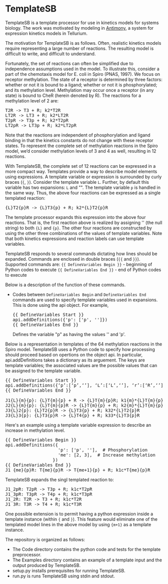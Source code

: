 # TemplateSB
TemplateSB is a template processor 
for use in kinetics models for systems biology.
The work was motivated by modeling in [Antimony](http://antimony.sourceforge.net/), a system for expression kinetics models in Tellurium.

The motivation for TemplateSB is as follows. Often, realistic kinetics models require representing a large number of reactions. The resulting model is difficult to write, and difficult to understand.

Fortunately, the set of reactions can often be simplified due to independence assumptions used in the model. 
To illustrate this, consider a part of the chemotaxis model for E. coli in Spiro (PNAS, 1997). 
We focus on receptor methylation. The state of a receptor is determined by three factors: whether or not it is bound to a ligand; whether or not it is phosphorylated; and its methylation level. Methylation may occur once a receptor (in any state) is bound to CheR (herein denoted by R). The reactions for a methylation level of 2 are:

<pre>
T2R -> T3 + R; k2*T2R
LT2R -> LT3 + R; k2*LT2R
T2pR -> T3p + R; k2*T2pR
LT2pR -> LT3p + R; k2*LT2pR
</pre>
  
Note that the reactions are independent of phosphorylation and ligand binding in that the kinetics constants do not change with these receptor states. To represent the complete set of methylation reactions in the Spiro model, we’d consider methylation levels of 3 and 4 as well, resulting in 12 reactions.

With TemplateSB, the complete set of 12 reactions can be expressed in a more compact way. 
Templates provide a way to describe model elements using expressions.
A template variable or expression is surrounded by curly braces (`{`, `}`).
Consider the template variable `L`.
Further, by default this variable has two expansions: `L` and "".
The template variable `p` is handled in the same way.
Thus, the above four reactions can be expressed as a single templated reaction:

<pre>
{L}T2{p}R -> {L}T3{p} + R; k2*{L}T2{p}R
</pre>

The template processor expands this expression into the above four reactions.
That is, the first reaction above is realized by assigning '' (the null string) to both `{L}` and `{p}`. 
The other four reactions are constructed by using the other three combinations of the values of template variables. Note that both kinetics expressions and reaction labels can use template variables.

TemplateSB responds to several commands dictating how lines should be expanded.
Commands are enclosed in double braces (`{{` and `}}`). Supported commands are:
`{{ DefineVariables Begin }}` - beginning of Python codes to execute
`{{ DefineVariables End }}` - end of Python codes to execute

Below is a description of the function of these commands.

- Codes between `DefineVariables Begin` and `DefineVariables End` commands are used to specify template variables used in expansions.
  This is done using the api object. For example,
  <pre>
  {{ DefineVariables Start }}
  api.addDefinitions({'p': ['p', '']})
  {{ DefineVariables End }}
  </pre>
  Defines the variable "p" as having the values '' and 'p'.

Below is a representation in templates of the 64 methylation 
reactions 
in the Spiro model.
TemplateSB uses a Python code to specify how processing should proceed
based on opertions on the object api.
In particular, api.addDefinitions takes a dictionary as its arguement.
The keys are template variables; the associated values are the possible
values that can be assigned to the template variable.

<pre>
{{ DefineVariables Start }}
api.addDefinitions({‘p’:[‘p’,‘’], ‘L’:[‘L’,‘’], ‘r’:[‘R’,‘’], ‘m’:[‘2’, ‘3’, ‘4’]})
{{ DefineVariables End }}
 
J1{L}{m}{p}: {L}T{m}{p} + R -> {L}T{m}{p}R; k1{m}*{L}T{m}{p}*R
J2{L}{m}{p}: {L}T{m}{p}R -> {L}T{m}{p} + R; k2{m}*{L}T{m}{p}R
J3{L}2{p}: {L}T2{p}R -> {L}T3{p} + R; k32*{L}T2{p}R
J3{L}3{p}: {L}T3{p}R -> {L}T4{p} + R; k33*{L}T3{p}R
</pre>

Here's an example using a template variable expression to describe an increase in methylation level.

<pre>
{{ DefineVariables Begin }}
api.addDefinitions({
                    'p': ['p', ''],  # Phosphorylation
                    'me': [2, 3],  # Increase methylation
                  })
{{ DefineVariables End }}
J1_{me}{p}R: T{me}{p}R -> T{me+1}{p} + R; k1c*T{me}{p}R
</pre>

TemplateSB expands the singl templated reaction to:

<pre>
J1_2pR: T2pR -> T3p + R; k1c*T2pR
J1_3pR: T3pR -> T4p + R; k1c*T3pR
J1_2R: T2R -> T3 + R; k1c*T2R
J1_3R: T3R -> T4 + R; k1c*T3R
</pre>

One possible extension is to permit having a python expression inside a template instance (within `{` and `}`). This feature would eliminate one of the templated model lines in the above model by using `{m+1}` as a template instance.

The repository is organized as follows:

*  The Code directory contains the python code and tests for the template preprocessor.
*  The Examples directory contains an example of a template input and the output produced by TemplateSB.
*  setup.py installs prerequisites for running TemplateSB.
*  run.py is runs TemplateSB using stdin and stdout.
